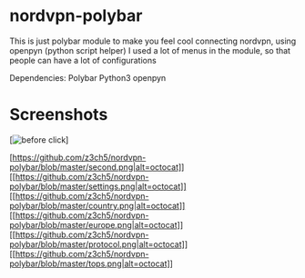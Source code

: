 # nordvpn-polybar
This is just polybar module to make you feel cool connecting nordvpn, using openpyn (python script helper)
I used a lot of menus in the module, so that people can have a lot of configurations


Dependencies:
Polybar
Python3
openpyn

# Screenshots
[![before click](nordvpn-polybar/first.png)]

[https://github.com/z3ch5/nordvpn-polybar/blob/master/second.png|alt=octocat]]
[[https://github.com/z3ch5/nordvpn-polybar/blob/master/settings.png|alt=octocat]]
[[https://github.com/z3ch5/nordvpn-polybar/blob/master/country.png|alt=octocat]]
[[https://github.com/z3ch5/nordvpn-polybar/blob/master/europe.png|alt=octocat]]
[[https://github.com/z3ch5/nordvpn-polybar/blob/master/protocol.png|alt=octocat]]
[[https://github.com/z3ch5/nordvpn-polybar/blob/master/tops.png|alt=octocat]]





